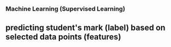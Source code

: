 ### Machine Learning (Supervised Learning)

## predicting student's mark (label) based on selected data points (features)


